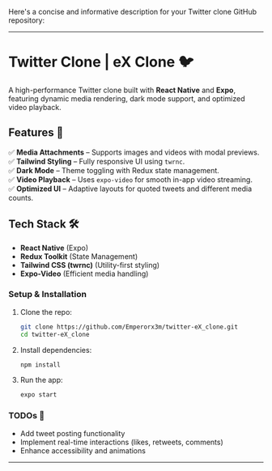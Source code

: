 Here's a concise and informative description for your Twitter clone GitHub repository:  

---

# Twitter Clone | eX Clone 🐦  

A high-performance Twitter clone built with **React Native** and **Expo**, featuring dynamic media rendering, dark mode support, and optimized video playback.  

## Features 🚀  
✅ **Media Attachments** – Supports images and videos with modal previews.  
✅ **Tailwind Styling** – Fully responsive UI using `twrnc`.  
✅ **Dark Mode** – Theme toggling with Redux state management.  
✅ **Video Playback** – Uses `expo-video` for smooth in-app video streaming.  
✅ **Optimized UI** – Adaptive layouts for quoted tweets and different media counts.  

## Tech Stack 🛠️  
- **React Native** (Expo)  
- **Redux Toolkit** (State Management)  
- **Tailwind CSS (twrnc)** (Utility-first styling)  
- **Expo-Video** (Efficient media handling)  

### Setup & Installation  
1. Clone the repo:  
   ```bash
   git clone https://github.com/Emperorx3m/twitter-eX_clone.git
   cd twitter-eX_clone
   ```
2. Install dependencies:  
   ```bash
   npm install
   ```
3. Run the app:  
   ```bash
   expo start
   ```

### TODOs 🔧  
- Add tweet posting functionality  
- Implement real-time interactions (likes, retweets, comments)  
- Enhance accessibility and animations  

---
